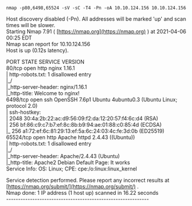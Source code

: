     nmap -p80,6498,65524 -sV -sC -T4 -Pn -oA 10.10.124.156 10.10.124.156  
Host discovery disabled (-Pn). All addresses will be marked 'up' and scan times will be slower.  
Starting Nmap 7.91 ( [https://nmap.org](https://nmap.org) ) at 2021-04-06 00:25 EDT  
Nmap scan report for 10.10.124.156  
Host is up (0.12s latency).  
  
PORT STATE SERVICE VERSION  
80/tcp open http nginx 1.16.1  
| http-robots.txt: 1 disallowed entry  
|\_/  
|\_http-server-header: nginx/1.16.1  
|\_http-title: Welcome to nginx!  
6498/tcp open ssh OpenSSH 7.6p1 Ubuntu 4ubuntu0.3 (Ubuntu Linux; protocol 2.0)  
| ssh-hostkey:  
| 2048 30:4a:2b:22:ac:d9:56:09:f2:da:12:20:57:f4:6c:d4 (RSA)  
| 256 bf:86:c9:c7:b7:ef:8c:8b:b9:94:ae:01:88:c0:85:4d (ECDSA)  
|\_ 256 a1:72:ef:6c:81:29:13:ef:5a:6c:24:03:4c:fe:3d:0b (ED25519)  
65524/tcp open http Apache httpd 2.4.43 ((Ubuntu))  
| http-robots.txt: 1 disallowed entry  
|\_/  
|\_http-server-header: Apache/2.4.43 (Ubuntu)  
|\_http-title: Apache2 Debian Default Page: It works  
Service Info: OS: Linux; CPE: cpe:/o:linux:linux\_kernel  
  
Service detection performed. Please report any incorrect results at [https://nmap.org/submit/](https://nmap.org/submit/) .  
Nmap done: 1 IP address (1 host up) scanned in 16.22 seconds  
\------------------------------------------------------------